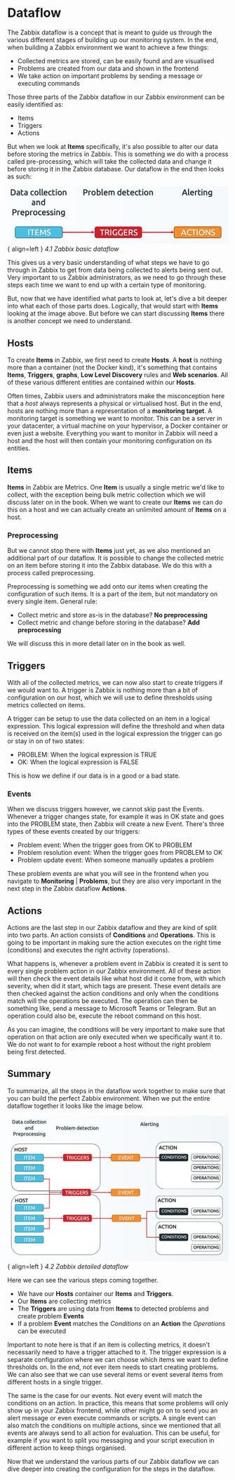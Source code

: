 # Dataflow
The Zabbix dataflow is a concept that is meant to guide us through the various different stages of building up our monitoring system. In the end, when building a Zabbix environment we want to achieve a few things:

- Collected metrics are stored, can be easily found and are visualised
- Problems are created from our data and shown in the frontend
- We take action on important problems by sending a message or executing commands

Those three parts of the Zabbix dataflow in our Zabbix environment can be easily identified as:

- Items 
- Triggers
- Actions

But when we look at **Items** specifically, it's also possible to alter our data before storing the metrics in Zabbix. This is something we do with a process called pre-processing, which will take the collected data and change it before storing it in the Zabbix database. Our dataflow in the end then looks as such:

![Basic dataflow](./datacollection/ch04-dataflow-basic.png){ align=left }
*4.1 Zabbix basic dataflow*

This gives us a very basic understanding of what steps we have to go through in Zabbix to get from data being collected to alerts being sent out. Very important to us Zabbix administrators, as we need to go through these steps each time we want to end up with a certain type of monitoring.

But, now that we have identified what parts to look at, let's dive a bit deeper into what each of those parts does. Logically, that would start with **Items** looking at the image above. But before we can start discussing **Items** there is another concept we need to understand.

## Hosts
To create **Items** in Zabbix, we first need to create **Hosts**. A **host** is nothing more than a container (not the Docker kind), it's something that contains **Items**, **Triggers**, **graphs**, **Low Level Discovery** rules and **Web scenarios**. All of these various different entities are contained within our **Hosts**.

Often times, Zabbix users and administrators make the misconception here that a *host* always represents a physical or virtualised host. But in the end, hosts are nothing more than a representation of a **monitoring target**. A monitoring target is something we want to monitor. This can be a server in your datacenter, a virtual machine on your hypervisor, a Docker container or even just a website. Everything you want to monitor in Zabbix will need a host and the host will then contain your monitoring configuration on its entities.

## Items
**Items** in Zabbix are Metrics. One **Item** is usually a single metric we'd like to collect, with the exception being bulk metric collection which we will discuss later on in the book. When we want to create our **Items** we can do this on a host and we can actually create an unlimited amount of **Items** on a host.

### Preprocessing
But we cannot stop there with **Items** just yet, as we also mentioned an additional part of our dataflow. It is possible to change the collected metric on an item before storing it into the Zabbix database. We do this with a process called preprocessing. 

Preprocessing is something we add onto our items when creating the configuration of such items. It is a part of the item, but not mandatory on every single item. General rule:

- Collect metric and store as-is in the database? **No preprocessing**
- Collect metric and change before storing in the database? **Add preprocessing**

We will discuss this in more detail later on in the book as well.

## Triggers
With all of the collected metrics, we can now also start to create triggers if we would want to. A trigger is Zabbix is nothing more than a bit of configuration on our host, which we will use to define thresholds using metrics collected on items. 

A trigger can be setup to use the data collected on an item in a logical expression. This logical expression will define the threshold and when data is received on the item(s) used in the logical expression the trigger can go or stay in on of two states:

- PROBLEM: When the logical expression is TRUE
- OK: When the logical expression is FALSE

This is how we define if our data is in a good or a bad state.

### Events
When we discuss triggers however, we cannot skip past the Events. Whenever a trigger changes state, for example it was in OK state and goes into the PROBLEM state, then Zabbix will create a new Event. There's three types of these events created by our triggers:

- Problem event: When the trigger goes from OK to PROBLEM
- Problem resolution event: When the trigger goes from PROBLEM to OK
- Problem update event: When someone manually updates a problem

These problem events are what you will see in the frontend when you navigate to **Monitoring** | **Problems**, but they are also very important in the next step in the Zabbix dataflow **Actions**.

## Actions
Actions are the last step in our Zabbix dataflow and they are kind of split into two parts. An action consists of **Conditions** and **Operations**. This is going to be important in making sure the action executes on the right time (conditions) and executes the right activity (operations). 

What happens is, whenever a problem event in Zabbix is created it is sent to every single problem action in our Zabbix environment. All of these action will then check the event details like what host did it come from, with which severity, when did it start, which tags are present. These event details are then checked against the action conditions and only when the conditions match will the operations be executed. The operation can then be something like, send a message to Microsoft Teams or Telegram. But an operation could also be, execute the reboot command on this host.

As you can imagine, the conditions will be very important to make sure that operation on that action are only executed when we specifically want it to. We do not want to for example reboot a host without the right problem being first detected.

## Summary

To summarize, all the steps in the dataflow work together to make sure that you can build the perfect Zabbix environment. When we put the entire dataflow together it looks like the image below.

![Detailed dataflow](./datacollection/ch04-dataflow-detailed.png){ align=left }
*4.2 Zabbix detailed dataflow*

Here we can see the various steps coming together.

- We have our **Hosts** container our **Items** and **Triggers**. 
- Our **Items** are collecting metrics
- The **Triggers** are using data from **Items** to detected problems and create problem **Events**
- If a problem **Event** matches the *Conditions* on an **Action** the *Operations* can be executed

Important to note here is that if an item is collecting metrics, it doesn't necessarily need to have a trigger attached to it. The trigger expression is a separate configuration where we can choose which items we want to define thresholds on. In the end, not ever item needs to start creating problems. We can also see that we can use several items or event several items from different hosts in a single trigger.

The same is the case for our events. Not every event will match the conditions on an action. In practice, this means that some problems will only show up in your Zabbix frontend, while other might go on to send you an alert message or even execute commands or scripts. A single event can also match the conditions on multiple actions, since we mentioned that all events are always send to all action for evaluation. This can be useful, for example if you want to split you messaging and your script execution in different action to keep things organised.

Now that we understand the various parts of our Zabbix dataflow we can dive deeper into creating the configuration for the steps in the dataflow. 